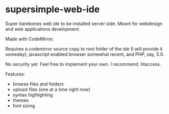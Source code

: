 supersimple-web-ide
===================

Super barebones web ide to be installed server side. Meant for webdesign and web applications development.

Made with CodeMirror.

Requires a codemirror source copy to root folder of the ide (I will provide it someday); javascript enabled browser somewhat recent, and PHP, say, 5.0.

No security yet. Feel free to implement your own. I recommend .htaccess.

Features:

- browse files and folders
- upload files (one at a time right now)
- syntax highlighting
- themes
- font sizing
